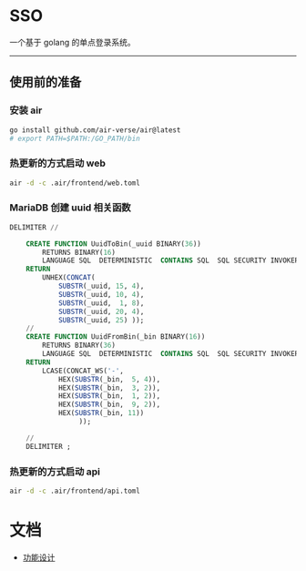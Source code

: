 # SSO

一个基于 golang 的单点登录系统。

---

## 使用前的准备

### 安装 air

```bash
go install github.com/air-verse/air@latest
# export PATH=$PATH:/GO_PATH/bin

```

### 热更新的方式启动 web

```bash
air -d -c .air/frontend/web.toml
```

### MariaDB 创建 uuid 相关函数

```sql
DELIMITER //

    CREATE FUNCTION UuidToBin(_uuid BINARY(36))
        RETURNS BINARY(16)
        LANGUAGE SQL  DETERMINISTIC  CONTAINS SQL  SQL SECURITY INVOKER
    RETURN
        UNHEX(CONCAT(
            SUBSTR(_uuid, 15, 4),
            SUBSTR(_uuid, 10, 4),
            SUBSTR(_uuid,  1, 8),
            SUBSTR(_uuid, 20, 4),
            SUBSTR(_uuid, 25) ));
    //
    CREATE FUNCTION UuidFromBin(_bin BINARY(16))
        RETURNS BINARY(36)
        LANGUAGE SQL  DETERMINISTIC  CONTAINS SQL  SQL SECURITY INVOKER
    RETURN
        LCASE(CONCAT_WS('-',
            HEX(SUBSTR(_bin,  5, 4)),
            HEX(SUBSTR(_bin,  3, 2)),
            HEX(SUBSTR(_bin,  1, 2)),
            HEX(SUBSTR(_bin,  9, 2)),
            HEX(SUBSTR(_bin, 11))
                 ));

    //
    DELIMITER ;
```

### 热更新的方式启动 api

```bash
air -d -c .air/frontend/api.toml
```

# 文档

-   [功能设计](./docs/功能设计.md)
